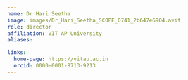 ```yaml
---
name: Dr Hari Seetha
image: images/Dr_Hari_Seetha_SCOPE_0741_2b647e6904.avif
role: director
affiliation: VIT AP University
aliases:

links:
  home-page: https://vitap.ac.in
  orcid: 0000-0001-8713-9213
---
```


